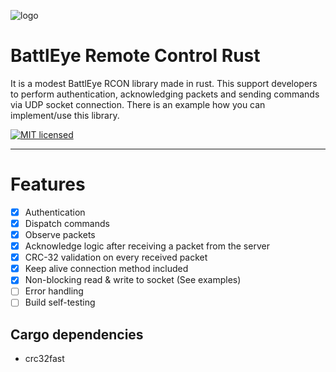 ![logo](https://i.imgur.com/jPesxDd.png)

# BattlEye Remote Control Rust

It is a modest BattlEye RCON library made in rust. This support developers to perform authentication, 
acknowledging packets and sending commands via UDP socket connection. There is an example how you can 
implement/use this library.

[![MIT licensed][mit-badge]][mit-url]

[mit-badge]: https://img.shields.io/badge/license-MIT-blue.svg
[mit-url]: https://github.com/steffalon/battleye-rust/blob/main/LICENSE

---

# Features

- [x] Authentication
- [x] Dispatch commands
- [x] Observe packets
- [x] Acknowledge logic after receiving a packet from the server
- [x] CRC-32 validation on every received packet
- [x] Keep alive connection method included
- [x] Non-blocking read & write to socket (See examples)
- [ ] Error handling
- [ ] Build self-testing

## Cargo dependencies

- crc32fast